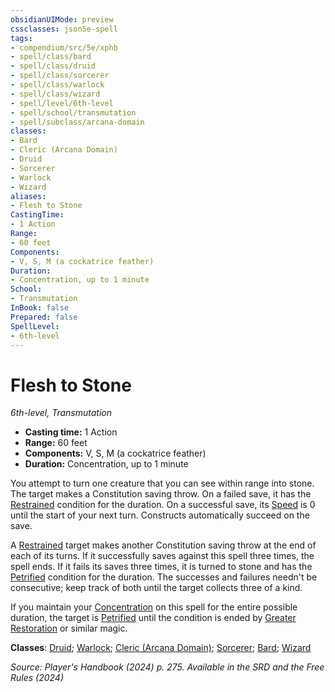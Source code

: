 ```yaml
---
obsidianUIMode: preview
cssclasses: json5e-spell
tags:
- compendium/src/5e/xphb
- spell/class/bard
- spell/class/druid
- spell/class/sorcerer
- spell/class/warlock
- spell/class/wizard
- spell/level/6th-level
- spell/school/transmutation
- spell/subclass/arcana-domain
classes:
- Bard
- Cleric (Arcana Domain)
- Druid
- Sorcerer
- Warlock
- Wizard
aliases:
- Flesh to Stone
CastingTime: 
- 1 Action
Range:
- 60 feet
Components:
- V, S, M (a cockatrice feather)
Duration:
- Concentration, up to 1 minute
School:
- Transmutation
InBook: false
Prepared: false
SpellLevel:
- 6th-level
---
```

# Flesh to Stone
*6th-level, Transmutation*  


- **Casting time:** 1 Action
- **Range:** 60 feet
- **Components:** V, S, M (a cockatrice feather)
- **Duration:** Concentration, up to 1 minute

You attempt to turn one creature that you can see within range into stone. The target makes a Constitution saving throw. On a failed save, it has the [Restrained](conditions.md#Restrained) condition for the duration. On a successful save, its [Speed](/3-Mechanics/CLI/variant-rules/speed-xphb.md) is 0 until the start of your next turn. Constructs automatically succeed on the save.

A [Restrained](conditions.md#Restrained) target makes another Constitution saving throw at the end of each of its turns. If it successfully saves against this spell three times, the spell ends. If it fails its saves three times, it is turned to stone and has the [Petrified](conditions.md#Petrified) condition for the duration. The successes and failures needn't be consecutive; keep track of both until the target collects three of a kind.

If you maintain your [Concentration](conditions.md#Concentration) on this spell for the entire possible duration, the target is [Petrified](conditions.md#Petrified) until the condition is ended by [Greater Restoration](/3-Mechanics/CLI/spells/greater-restoration-xphb.md) or similar magic.

**Classes**: [Druid](/3-Mechanics/CLI/lists/list-spells-classes-druid.md); [Warlock](/3-Mechanics/CLI/lists/list-spells-classes-warlock.md); [Cleric (Arcana Domain)](/3-Mechanics/CLI/lists/list-spells-classes-arcana-domain-scag.md "subclass=SCAG;class=XPHB"); [Sorcerer](/3-Mechanics/CLI/lists/list-spells-classes-sorcerer.md); [Bard](/3-Mechanics/CLI/lists/list-spells-classes-bard.md); [Wizard](/3-Mechanics/CLI/lists/list-spells-classes-wizard.md)

*Source: Player's Handbook (2024) p. 275. Available in the <span title='Systems Reference Document (5.2)'>SRD</span> and the Free Rules (2024)*